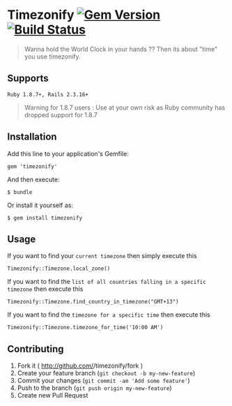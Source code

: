 # Timezonify    [![Gem Version](https://badge.fury.io/rb/timezonify.png)](http://badge.fury.io/rb/timezonify)   [![Build Status](https://travis-ci.org/gemathon-warriors/timezonify.png?branch=master)](https://travis-ci.org/gemathon-warriors/timezonify)   
<!--  [![Coverage Status](https://coveralls.io/repos/gemathon-warriors/timezonify/badge.png)](https://coveralls.io/r/gemathon-warriors/timezonify) -->

> Wanna hold the World Clock in your hands ?? Then its about "time" you use timezonify.


## Supports

    Ruby 1.8.7+, Rails 2.3.16+

> Warning for 1.8.7 users : Use at your own risk as Ruby community has dropped support for 1.8.7

## Installation

Add this line to your application's Gemfile:

    gem 'timezonify'

And then execute:

    $ bundle

Or install it yourself as:

    $ gem install timezonify

## Usage

If you want to find your `current timezone` then simply execute this

    Timezonify::Timezone.local_zone()

If you want to find the `list of all countries falling in a specific timezone` then execute this

	Timezonify::Timezone.find_country_in_timezone("GMT+13")

If you want to find the `timezone for a specific time` then execute this

	Timezonify::Timezone.timezone_for_time('10:00 AM')

## Contributing

1. Fork it ( http://github.com/<my-github-username>/timezonify/fork )
2. Create your feature branch (`git checkout -b my-new-feature`)
3. Commit your changes (`git commit -am 'Add some feature'`)
4. Push to the branch (`git push origin my-new-feature`)
5. Create new Pull Request
